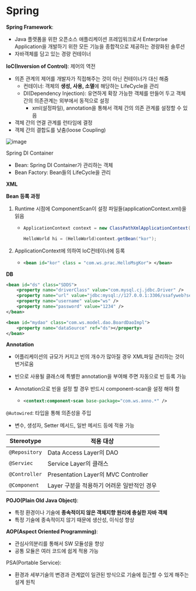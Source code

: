# Spring



**Spring Framework**: 

- Java 플랫폼을 위한 오픈소스 애플리케이션 프레임워크로서 Enterprise Application을 개발하기 위한 모든 기능을 종합적으로 제공하는 경량화된 솔루션
- 자바객체를 담고 있는 경량 컨테이너



**IoC(Inversion of Control)**: 제어의 역전

- 의존 관계의 제어를 개발자가 직접해주는 것이 아닌 컨테이너가 대신 해줌
  - 컨테이너: 객체의 **생성, 사용, 소멸**에 해당하는 LifeCycle을 관리
  - DI(Dependency Injection): 유연하게 확장 가능한 객체를 만들어 두고 객체 간의 의존관계는 외부에서 동적으로 설정
    - xml(설정파일), annotation을 통해서 객체 간의 의존 관계를 설정할 수 있음
- 객체 간의 연결 관계를 런타임에 결정 
- 객체 간의 결합도를 낮춤(loose Coupling)

![image](https://user-images.githubusercontent.com/55429912/124600668-e8b1cf00-dea1-11eb-9c2b-39b808630403.png)



Spring DI Container

- Bean: Spring DI Container가 관리하는 객체
- Bean Factory: Bean들의 LifeCycle을 관리



**XML**

**Bean 등록 과정**

1. Runtime 시점에 ComponentScan이 설정 파일들(applicationContext.xml)을 읽음

   - ```java
     ApplicationContext context = new ClassPathXmlApplicationContext("com/ws/configuration/applicationContext.xml");
     
     HelloWorld hi = (HelloWorld)context.getBean("kor");
     ```

     

2. ApplicationContext에 의하여 IoC컨테이너에 등록

   - ```xml
     <bean id="kor" class = "com.ws.prac.HelloMsgKor"> </bean>
     ```



**DB**

```xml
<bean id="ds" class="SDDS">
	<property name="driverClass" value="com.mysql.cj.jdbc.Driver" />
    <property name="url" value="jdbc:mysql://127.0.0.1:3306/ssafyweb?serverTimezone=UTC&amp;useUniCode=yes&amp;characterEncoding=UTF-8" />
    <property name="username" value="ws" />
    <property name="password" value="1234" />
</bean>

<bean id="mydao" class="com.ws.model.dao.BoardDaoImpl">
	<property name="dataSource" ref="ds"></property>
</bean>
```

  

**Annotation**

- 어플리케이션의 규모가 커지고 빈의 개수가 많아질 경우 XML파일 관리하는 것이 번거로움

- 빈으로 사용될 클래스에 특별한 annotation을 부여해 주면 자동으로 빈 등록 가능

- Annotation으로 빈을 설정 할 경우 반드시 component-scan을 설정 해야 함

  - ```xml
    <context:component-scan base-package="com.ws.anno.*" />
    ```

    



`@Autowired`: 타입을 통해 의존성을 주입

- 변수, 생성자, Setter 메서드, 일반 메서드 등에 적용 가능

| Stereotype    | 적용 대상                                  |
| ------------- | ------------------------------------------ |
| `@Repository` | Data Access Layer의 DAO                    |
| `@Serviec`    | Service Layer의 클래스                     |
| `@Controller` | Presentation Layer의 MVC Controller        |
| `@Component`  | Layer 구분을 적용하기 어려운 일반적인 경우 |





**POJO(Plain Old Java Object)**:

- 특정 환경이나 기술에 **종속적이지 않은 객체지향 원리에 충실한 자바 객체**
- 특정 기술에 종속적이지 않기 때문에 생산성, 이식성 향상



**AOP(Aspect Oriented Programming)**: 

- 관심사의분리를 통해서 SW 모듈성을 향상
- 공통 모듈은 여러 코드에 쉽게 적용 가능



PSA(Portable Service): 

- 환경과 세부기술의 변경과 관계없이 일관된 방식으로 기술에 접근할 수 있게 해주는 설계 원칙





 

